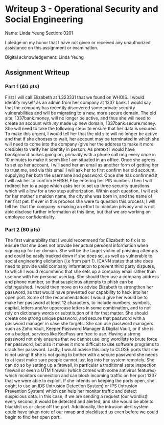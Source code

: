 # Writeup 3 - Operational Security and Social Engineering

Name: Linda Yeung
Section: 0201

I pledge on my honor that I have not given or received any unauthorized assistance on this assignment or examination.

Digital acknowledgement: Linda Yeung

## Assignment Writeup

### Part 1 (40 pts)

First I will call Elizabeth at 1.323331 that we found on WHOIS. I would identify myself as an admin from her company at 1337 bank. I would say that the company has recently discovered some private security vulnerabilities and will be migrating to a new, more secure domain. The old site, 1337bank.money, will no longer be active, and thus she will need to create an account with *my* made up new domain, 1337bank.secure.money. She will need to take the following steps to ensure that her data is secured. To make this urgent, I would tell her that the old site will no longer be active and that if she chooses to wait, her account may be terminated in which she will need to come into the company (give her the address to make it more credible) to verify her identity in person. As pretext I would have background noises going on, primarily with a phone call ring every once in 10 minutes to make it seem like I am situated in an office. Once she agrees to set up her account, I will send her an email as another form of getting her to trust me, and via this email I will ask her to first confirm her old account, supplying her both the username and password. Once she has confirmed it, I will ask her to confirm HERSELF by entering her PIN number. Then I will redirect her to a page which asks her to set up three security questions which will allow for a two step authorization. Within each question, I will ask for her mother's maiden name, the city she was born in, and the name of her first pet. If ever in this process she were to question this process, I will tell her that the company is making an effort to maintain privacy and is not able disclose further information at this time, but that we are working on employee confidentiality.

### Part 2 (60 pts)

The first vulnerability that I would recommend for Elizabeth to fix is to ensure that she does not provide her actual personal information when signing up for her domain. She will be the target victim of phishing attempts and could be easily tracked down if she does so, as well as vulnerable to social engineering elicitation (i.e from part 1). ICANN states that she does need to provide valid company information to prevent third party disputes, to which I would recommend that she sets up a company email rather than use one with her personal usertag. She should then use a company address and phone number, so that suspicious attempts to phish can be distinguished.
I would then move on to advise Elizabeth to strengthen her password, as that would have prevented our capability to hack into her open port. Some of the recommendations I would give her would be to make her password at least 12 characters, to include numbers, symbols, capital, letters and/or uppercase letters in some combination, and to not rely on dictionary words or substitution of it for that matter. She should create one strong unique password, and secure that password with a password manager in case she forgets. She can use password managers such as Zoho Vault, Keeper Password Manager & Digital Vault, or if she is on a budget, services like KeePass are free to use. Having a strong password not only ensures that we cannot use long wordlists to brute force her password, but also it makes it more difficult to use software programs to crack her password.
Lastly, I would advise this lady to CLOSE ports that she is not using! If she is not going to bother with a secure password she needs to at least make sure people cannot just log into her system remotely. She can do so by setting up a firewall, in particular a traditional state inspection firewall or even a UTM firewall (which comes with some antivirus features)  which monitors connection and can block incoming traffic on her port 1337 that we were able to exploit. If she intends on keeping the ports open, she ought to use an IDS (Intrusion Detection System) or IPS (Intrusion Prevention System) which can help her monitor traffic and detect suspicious data. In this case, if we are sending a request (our wordlist) every second, it would be detected and alerted, and she would be able to blacklist us or close off the port. Additionally, the intrusion alert system could have taken note of our nmap and blacklisted us even before we could begin to find her open port. 
